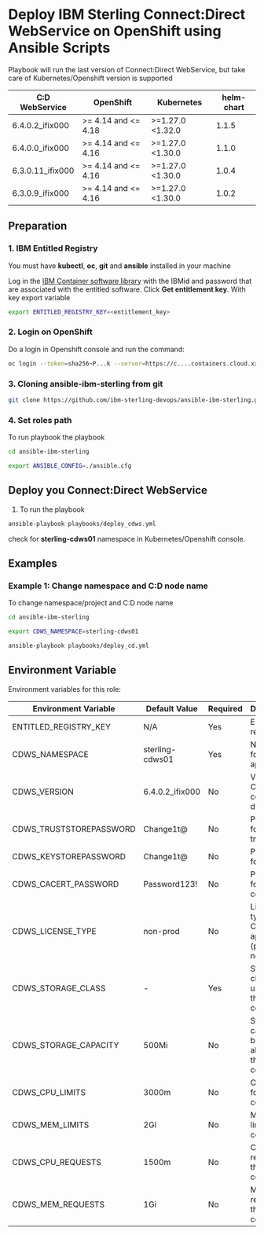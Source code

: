 # Deploy IBM Sterling Connect:Direct WebService on OpenShift using Ansible Scripts

Playbook will run the last version of Connect:Direct WebService, but take care of Kubernetes/Openshift version is supported

| C:D WebService            | OpenShift           | Kubernetes          | helm-chart |
|---------------------------|---------------------|---------------------|------------|
| 6.4.0.2_ifix000           | >= 4.14 and <= 4.18 | >=1.27.0 <1.32.0    | 1.1.5      |
| 6.4.0.0_ifix000           | >= 4.14 and <= 4.16 | >=1.27.0 <1.30.0    | 1.1.0      |
| 6.3.0.11_ifix000          | >= 4.14 and <= 4.16 | >=1.27.0 <1.30.0    | 1.0.4      |
| 6.3.0.9_ifix000           | >= 4.14 and <= 4.16 | >=1.27.0 <1.30.0    | 1.0.2      |


## Preparation

### 1. IBM Entitled Registry

You must have **kubectl**, **oc**, **git** and **ansible** installed in your machine

Log in the [IBM Container software library](https://myibm.ibm.com/products-services/containerlibrary) with the IBMid and password that are associated with the entitled software. Click **Get entitlement key**. With key export variable

```bash 
export ENTITLED_REGISTRY_KEY=<entitlement_key>
```

### 2. Login on OpenShift

Do a login in Openshift console and run the command:

```bash 
oc login --token=sha256~P...k --server=https://c....containers.cloud.xxx.com:31234
```

### 3. Cloning ansible-ibm-sterling from git

```bash 
git clone https://github.com/ibm-sterling-devops/ansible-ibm-sterling.git
```

### 4. Set roles path

To run playbook the playbook

```bash 
cd ansible-ibm-sterling

export ANSIBLE_CONFIG=./ansible.cfg 
```

## Deploy you Connect:Direct WebService

1) To run the playbook

```bash 
ansible-playbook playbooks/deploy_cdws.yml
```

check for **sterling-cdws01** namespace in Kubernetes/Openshift console.

## Examples

### Example 1: Change namespace and C:D node name

To change namespace/project and C:D node name

```bash 
cd ansible-ibm-sterling

export CDWS_NAMESPACE=sterling-cdws01

ansible-playbook playbooks/deploy_cd.yml
```


## Environment Variable

Environment variables for this role:

| Environment Variable        | Default Value   | Required | Description                                      |
|-----------------------------|-----------------|----------|--------------------------------------------------|
| ENTITLED_REGISTRY_KEY       | N/A             | Yes      | Entitlement registry key                         |
| CDWS_NAMESPACE              | sterling-cdws01 | Yes      | Namespace for C:D application                    |
| CDWS_VERSION                | 6.4.0.2_ifix000 | No       | Version of C:D container to deploy               |
| CDWS_TRUSTSTOREPASSWORD     | Change1t@       | No       | Password for truststore                          |
| CDWS_KEYSTOREPASSWORD       | Change1t@       | No       | Password for keystore                            |
| CDWS_CACERT_PASSWORD        | Password123!    | No       | Password for CA certificate                      |
| CDWS_LICENSE_TYPE           | non-prod        | No       | License type for C:D application (prod or non-prod) |
| CDWS_STORAGE_CLASS          | -               | Yes      | Storage class to be used for the container       |
| CDWS_STORAGE_CAPACITY       | 500Mi           | No       | Storage capacity to be allocated to the container|
| CDWS_CPU_LIMITS             | 3000m           | No       | CPU limit for the container                      |
| CDWS_MEM_LIMITS             | 2Gi             | No       | Memory limit for the container                   |
| CDWS_CPU_REQUESTS           | 1500m           | No       | CPU request for the container                    |
| CDWS_MEM_REQUESTS           | 1Gi             | No       | Memory request for the container                 |
